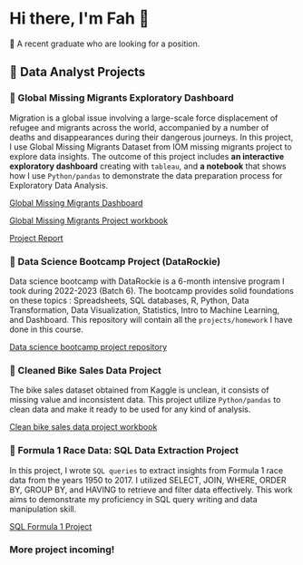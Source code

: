 # Hi there, I'm Fah 👋
💬 A recent graduate who are looking for a position.


## 📁 Data Analyst Projects

### 🌱 Global Missing Migrants Exploratory Dashboard
Migration is a global issue involving a large-scale force displacement of refugee and migrants across the world, accompanied by a number of deaths and disappearances during their dangerous journeys. In this project, I use Global Missing Migrants Dataset from IOM missing migrants project to explore data insights. The outcome of this project includes **an interactive exploratory dashboard** creating with `tableau`, and **a notebook** that shows how I use `Python/pandas` to demonstrate the data preparation process for Exploratory Data Analysis.

[Global Missing Migrants Dashboard](https://public.tableau.com/views/Draft_dashboard/Exploratory?:language=en-US&:display_count=n&:origin=viz_share_link)

[Global Missing Migrants Project workbook](https://datalore.jetbrains.com/report/static/W7I74JMZPav5kPBU9p9V20/cew0NFB0yeanEIAKJQMOBm)

[Project Report](https://github.com/Fafyfah/Additional_project/blob/d1b3361910933770b3b0abb2ee73c20cbaf6f097/Missing-migrants-project/README.md )

### 🌱 Data Science Bootcamp Project (DataRockie)
Data science bootcamp with DataRockie is a 6-month intensive program I took during 2022-2023 (Batch 6). The bootcamp provides solid foundations on these topics : Spreadsheets, SQL databases, R, Python, Data Transformation, Data Visualization, Statistics, Intro to Machine Learning, and Dashboard. This repository will contain all the `projects/homework` I have done in this course.

[Data science bootcamp project repository](https://github.com/Fafyfah/bootcamp_projects.git)

### 🌱 Cleaned Bike Sales Data Project
The bike sales dataset obtained from Kaggle is unclean, it consists of missing value and inconsistent data. This project utilize `Python/pandas` to clean data and make it ready to be used for any kind of analysis.

[Clean bike sales data project workbook](https://datalore.jetbrains.com/report/static/W7I74JMZPav5kPBU9p9V20/kgSZgEWdUCvXdQwo44nYnJ)

### 🌱 Formula 1 Race Data: SQL Data Extraction Project
In this project, I wrote `SQL queries` to extract insights from Formula 1 race data from the years 1950 to 2017. I utilized SELECT, JOIN, WHERE, ORDER BY, GROUP BY, and HAVING to retrieve and filter data effectively. This work aims to demonstrate my proficiency in SQL query writing and data manipulation skill. 

[SQL Formula 1 Project](https://github.com/Fafyfah/Additional_project/tree/d1b3361910933770b3b0abb2ee73c20cbaf6f097/sql-formula1-project)

### More project incoming!

